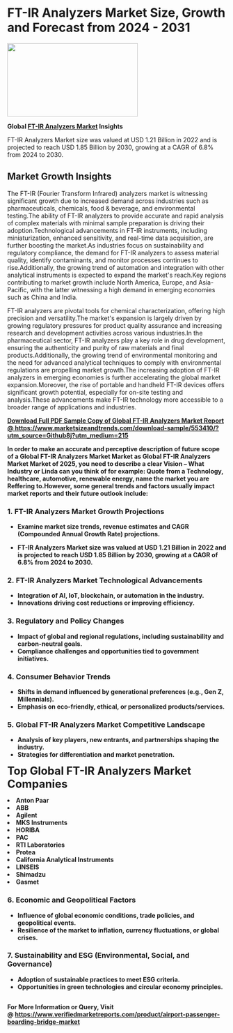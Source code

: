 <H1>FT-IR Analyzers Market Size, Growth and Forecast from 2024 - 2031</H1><img class="aligncenter size-medium wp-image-584254" src="https://thirdeyenews.in/wp-content/uploads/2024/09/Global-Market-Research-300x168.jpeg" alt="" width="300" height="168" /><p><strong>Global&nbsp;<a href="https://www.marketsizeandtrends.com/download-sample/553410/?utm_source=Github8j?utm_medium=215">FT-IR Analyzers Market</a> Insights</strong></p><p>FT-IR Analyzers Market size was valued at USD 1.21 Billion in 2022 and is projected to reach USD 1.85 Billion by 2030, growing at a CAGR of 6.8% from 2024 to 2030.</p><p><h2>Market Growth Insights</h2> <p>The FT-IR (Fourier Transform Infrared) analyzers market is witnessing significant growth due to increased demand across industries such as pharmaceuticals, chemicals, food & beverage, and environmental testing.The ability of FT-IR analyzers to provide accurate and rapid analysis of complex materials with minimal sample preparation is driving their adoption.Technological advancements in FT-IR instruments, including miniaturization, enhanced sensitivity, and real-time data acquisition, are further boosting the market.As industries focus on sustainability and regulatory compliance, the demand for FT-IR analyzers to assess material quality, identify contaminants, and monitor processes continues to rise.Additionally, the growing trend of automation and integration with other analytical instruments is expected to expand the market's reach.Key regions contributing to market growth include North America, Europe, and Asia-Pacific, with the latter witnessing a high demand in emerging economies such as China and India.</p> <p><strong><a href="download_link_here"></a></strong></p> <p>FT-IR analyzers are pivotal tools for chemical characterization, offering high precision and versatility.The market's expansion is largely driven by growing regulatory pressures for product quality assurance and increasing research and development activities across various industries.In the pharmaceutical sector, FT-IR analyzers play a key role in drug development, ensuring the authenticity and purity of raw materials and final products.Additionally, the growing trend of environmental monitoring and the need for advanced analytical techniques to comply with environmental regulations are propelling market growth.The increasing adoption of FT-IR analyzers in emerging economies is further accelerating the global market expansion.Moreover, the rise of portable and handheld FT-IR devices offers significant growth potential, especially for on-site testing and analysis.These advancements make FT-IR technology more accessible to a broader range of applications and industries.</p> <p><strong><a href="get_more_link_here"></p><p><span class=""><strong>Download Full PDF Sample Copy of Global FT-IR Analyzers Market Report</strong> @ <a href="https://www.marketsizeandtrends.com/download-sample/553410/?utm_source=Github8j?utm_medium=215" target="_blank">https://www.marketsizeandtrends.com/download-sample/553410/?utm_source=Github8j?utm_medium=215</a></span></p><p>In order to make an accurate and perceptive description of future scope of a Global&nbsp;FT-IR Analyzers Market Market as Global&nbsp;FT-IR Analyzers Market Market of 2025, you need to describe a clear Vision &ndash; What Industry or Linda can you think of for example: Quote from a Technology, healthcare, automotive, renewable energy, name the market you are Reffering to.However, some general trends and factors usually impact market reports and their future outlook include:</p><h3>1.&nbsp;<strong>FT-IR Analyzers Market Growth Projections</strong></h3><ul><li>Examine market size trends, revenue estimates and CAGR (Compounded Annual Growth Rate) projections.</li><li><p>FT-IR Analyzers Market size was valued at USD 1.21 Billion in 2022 and is projected to reach USD 1.85 Billion by 2030, growing at a CAGR of 6.8% from 2024 to 2030.</p></li></ul><h3>2.&nbsp;<strong>FT-IR Analyzers Market Technological Advancements</strong></h3><ul><li>Integration of AI, IoT, blockchain, or automation in the industry.</li><li>Innovations driving cost reductions or improving efficiency.</li></ul><h3>3.&nbsp;<strong>Regulatory and Policy Changes</strong></h3><ul><li>Impact of global and regional regulations, including sustainability and carbon-neutral goals.</li><li>Compliance challenges and opportunities tied to government initiatives.</li></ul><h3>4.&nbsp;<strong>Consumer Behavior Trends</strong></h3><ul><li>Shifts in demand influenced by generational preferences (e.g., Gen Z, Millennials).</li><li>Emphasis on eco-friendly, ethical, or personalized products/services.</li></ul><h3>5.&nbsp;<strong>Global FT-IR Analyzers Market Competitive Landscape</strong></h3><ul><li>Analysis of key players, new entrants, and partnerships shaping the industry.</li><li>Strategies for differentiation and market penetration.</li></ul><p data-pm-slice="1 1 []"><span style="color: inherit; font-family: inherit; font-size: 25px;">Top Global FT-IR Analyzers Market Companies</span></p><div class="" data-test-id=""><p><li>Anton Paar</li><li> ABB</li><li> Agilent</li><li> MKS Instruments</li><li> HORIBA</li><li> PAC</li><li> RTI Laboratories</li><li> Protea</li><li> California Analytical Instruments</li><li> LINSEIS</li><li> Shimadzu</li><li> Gasmet</li></p></div><h3>6.&nbsp;<strong>Economic and Geopolitical Factors</strong></h3><ul><li>Influence of global economic conditions, trade policies, and geopolitical events.</li><li>Resilience of the market to inflation, currency fluctuations, or global crises.</li></ul><h3>7.&nbsp;<strong>Sustainability and ESG (Environmental, Social, and Governance)</strong></h3><ul><li>Adoption of sustainable practices to meet ESG criteria.</li><li>Opportunities in green technologies and circular economy principles.</li></ul><h2><strong style="font-size: 14px;">For More Information or Query, Visit @&nbsp;</strong><a style="background-color: #ffffff; font-size: 14px;" href="https://www.marketsizeandtrends.com/report/ft-ir-analyzers-market/" target="_blank">https://www.verifiedmarketreports.com/product/airport-passenger-boarding-bridge-market</a></h2>